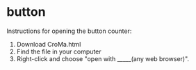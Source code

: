 # button
Instructions for opening the button counter:
  1. Download CroMa.html
  2. Find the file in your computer
  3. Right-click and choose "open with _____(any web browser)".
  
  
